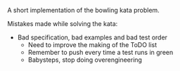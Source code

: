 A short implementation of the bowling kata problem.

Mistakes made while solving the kata:
- Bad specification, bad examples and bad test order
    - Need to improve the making of the ToDO list
    - Remember to push every time a test runs in green
    - Babysteps, stop doing overengineering
